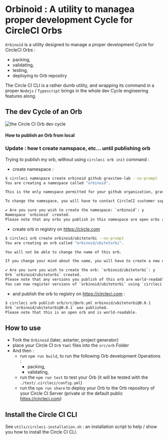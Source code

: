 # Orbinoid : A utility to managea proper development Cycle for CircleCI Orbs

`Orbinoïd` is a utility designed to manage a proper development Cycle for CircleCI Orbs :

* packing,
* validating,
* testing,
* deploying to Orb repositry

The Circle CI CLI is a rather dumb utility, and wrapping its command in a
proper `Nodejs` / `Typescript` brings in the whole dev Cycle engineering features along.

## The dev Cycle of an Orb

![the Circle CI Orb dev cycle](docs/images/orb-publishing-process.png)


#### How to publish an Orb from local

### Update  : how t create namspace, etc... until publishing orb

Trying to publish my orb, without using `circleci orb init` command :

* create namespace :

```bash
$ circleci namespace create orbinoid github gravitee-lab --no-prompt
You are creating a namespace called "orbinoid".

This is the only namespace permitted for your github organization, gravitee-lab.

To change the namespace, you will have to contact CircleCI customer support.

✔ Are you sure you wish to create the namespace: `orbinoid`: y
Namespace `orbinoid` created.
Please note that any orbs you publish in this namespace are open orbs and are world-readable.
```
* create orb in registry on https://circle.com

```bash
$ circleci orb create orbinoid/ubitetorbi --no-prompt
You are creating an orb called "orbinoid/ubitetorbi".

You will not be able to change the name of this orb.

If you change your mind about the name, you will have to create a new orb with the new name.

✔ Are you sure you wish to create the orb: `orbinoid/ubitetorbi`: y
Orb `orbinoid/ubitetorbi` created.
Please note that any versions you publish of this orb are world-readable.
You can now register versions of `orbinoid/ubitetorbi` using `circleci orb publish`.
```
* and publish the orb to registry on https://circleci.com :


```bash
$ circleci orb publish orb/src/@orb.yml orbinoid/ubitetorbi@0.0.1
Orb `orbinoid/ubitetorbi@0.0.1` was published.
Please note that this is an open orb and is world-readable.

```
## How to use

* Fork the `Orbinoid` (later, astarter, project generator)
* place your Circle CI `Orb` `Yaml` files into the `src/orb` Folder
* And then :
  * run `npm run build`, to run the following Orb development Operations :
    * packing,
    * validating,
  * run the `npm run test` to test your Orb (it will be tested with the `./test/.circleci/config.yml`)
  * run the `npm run share` to deploy your Orb to the Orb repository of your Circle CI Server (private or the default public https://circleci.com)


## Install the Circle CI CLI

See `utils/circleci-installation.sh` : an installation script to help / show you how to install the Circle CI CLI.
